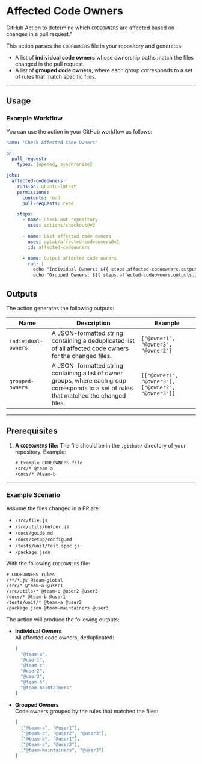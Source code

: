 # Affected Code Owners

GitHub Action to determine which `CODEOWNERS` are affected based on changes in a pull request."

This action parses the `CODEOWNERS` file in your repository and generates:

- A list of **individual code owners** whose ownership paths match the files changed in the pull request.
- A list of **grouped code owners**, where each group corresponds to a set of rules that match specific files.

---

## Usage

### Example Workflow

You can use the action in your GitHub workflow as follows:

```yaml
name: 'Check Affected Code Owners'

on:
  pull_request:
    types: [opened, synchronize]

jobs:
  affected-codeowners:
    runs-on: ubuntu-latest
    permissions:
      contents: read
      pull-requests: read

    steps:
      - name: Check out repository
        uses: actions/checkout@v3

      - name: List affected code owners
        uses: dytab/affected-codeowners@v1
        id: affected-codeowners

      - name: Output affected code owners
        run: |
          echo "Individual Owners: ${{ steps.affected-codeowners.outputs.individual-owners }}"
          echo "Grouped Owners: ${{ steps.affected-codeowners.outputs.grouped-owners }}"
```

## Outputs

The action generates the following outputs:

| Name                | Description                                                                                                                               | Example                                            |
| ------------------- | ----------------------------------------------------------------------------------------------------------------------------------------- | -------------------------------------------------- |
| `individual-owners` | A JSON-formatted string containing a deduplicated list of all affected code owners for the changed files.                                 | `["@owner1", "@owner3", "@owner2"]`                |
| `grouped-owners`    | A JSON-formatted string containing a list of owner groups, where each group corresponds to a set of rules that matched the changed files. | `[["@owner1", "@owner3"], ["@owner2", "@owner3"]]` |

---

## Prerequisites

1. **A `CODEOWNERS` file:**
   The file should be in the `.github/` directory of your repository. Example:

   ```txt
   # Example CODEOWNERS file
   /src/* @team-a
   /docs/* @team-b
   ```

---

### Example Scenario

Assume the files changed in a PR are:

- `/src/file.js`
- `/src/utils/helper.js`
- `/docs/guide.md`
- `/docs/setup/config.md`
- `/tests/unit/test.spec.js`
- `/package.json`

With the following `CODEOWNERS` file:

```txt
# CODEOWNERS rules
/**/*.js @team-global
/src/* @team-a @user1
/src/utils/* @team-c @user2 @user3
/docs/* @team-b @user1
/tests/unit/* @team-a @user2
/package.json @team-maintainers @user3
```

The action will produce the following outputs:

- **Individual Owners**  
   All affected code owners, deduplicated:

  ```json
  [
    "@team-a",
    "@user1",
    "@team-c",
    "@user2",
    "@user3",
    "@team-b",
    "@team-maintainers"
  ]
  ```

- **Grouped Owners**  
  Code owners grouped by the rules that matched the files:
  ```json
  [
    ["@team-a", "@user1"],
    ["@team-c", "@user2", "@user3"],
    ["@team-b", "@user1"],
    ["@team-a", "@user2"],
    ["@team-maintainers", "@user3"]
  ]
  ```
